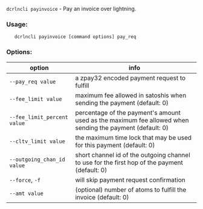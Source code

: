`dcrlncli payinvoice` - Pay an invoice over lightning.

### Usage:
```
   dcrlncli payinvoice [command options] pay_req
```

### Options:
|option|info|
|--|--|
|`--pay_req value`|            a zpay32 encoded payment request to fulfill|
|`--fee_limit value`|          maximum fee allowed in satoshis when sending the payment (default: 0)|
|`--fee_limit_percent value`|  percentage of the payment's amount used as the maximum fee allowed when sending the payment (default: 0)|
|`--cltv_limit value`|         the maximum time lock that may be used for this payment (default: 0)|
|`--outgoing_chan_id value`|   short channel id of the outgoing channel to use for the first hop of the payment (default: 0)|
|`--force`, `-f`|               will skip payment request confirmation|
|`--amt value`|                (optional) number of atoms to fulfill the invoice (default: 0)|
   
